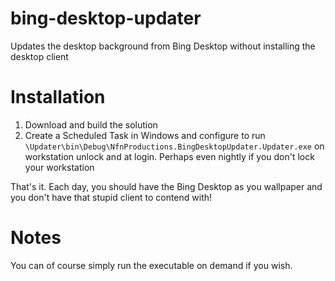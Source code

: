 # bing-desktop-updater
Updates the desktop background from Bing Desktop without installing the desktop client

# Installation

1. Download and build the solution
2. Create a Scheduled Task in Windows and configure to run `\Updater\bin\Debug\NfnProductions.BingDesktopUpdater.Updater.exe` on workstation unlock and at login. Perhaps even nightly if you don't lock your workstation

That's it. Each day, you should have the Bing Desktop as you wallpaper and you don't have that stupid client to contend with!

# Notes

You can of course simply run the executable on demand if you wish.
